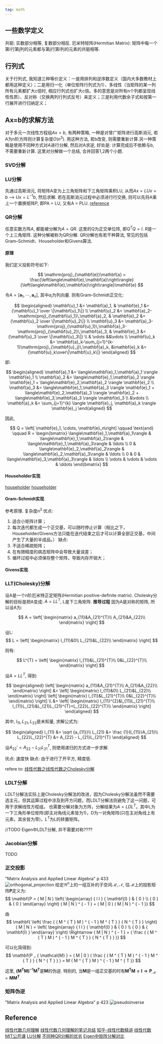 ```yaml
---
tag: math
---
```

## 一些数学定义
共轭: 实数部分相等, 复数部分相反.
厄米特矩阵(Hermitian Matrix): 矩阵中每一个第i行第j列的元素都与第j行第i列的元素的共轭相等.

## 行列式
关于行列式, 我知道三种等价定义：一是用排列和逆序数定义（国内大多数教材上都用这种定义）；二是用归一化（单位矩阵行列式为1）、多线性（当矩阵的某一列所有元素都扩大c倍时, 相应行列式也扩大c倍。多的意思是对所有n个列都呈现线性性质）、反对称（交换两列行列式反号）来定义；三是利用代数余子式和按第一行展开进行归纳定义；

## Ax=b的求解方法
对于多元一次线性方程组$Ax=b$, 有两种策略, 一种是对曾广矩阵进行高斯消元, 若A为n阶方阵则计算复杂度$O(n^3)$. 用这种方法, 若b改变, 则需要重新计算.另一种策略是使用不同种方式对$A$进行分解, 然后对A求逆, 好处是: 计算完成后不依赖与b, 不需要重新计算. 这里对分解做一个总结, 合并回答1,2两个小题.

### SVD分解

### LU分解
先通过高斯消元, 将矩阵A变为上三角矩阵和下三角矩阵乘积LU, 从而$Ax = LUx = b$ --> $Ux = L^{-1}b$, 然后求解. 若在高斯消元过程中必须进行行交换, 则可以先将A乘上一个置换矩阵P, 即PA = LU, 又有A = PLU.
[reference](https://www.cnblogs.com/bigmonkey/p/9555710.html)

### QR分解
任意实数方阵$A$, 都能被分解为$A=QR$. 这里的Q为正交单位阵, 即$Q^TQ=I$. $R$是一个上三角矩阵. 这种分解被称为QR分解. QR分解也有若干种算法, 常见的包括Gram–Schmidt、Householder和Givens算法.

#### 原理
我们定义投影符号如下:

$$
\mathrm{proj}_{\mathbf{e}}\mathbf{a}
= \frac{\left\langle\mathbf{e},\mathbf{a}\right\rangle}{\left\langle\mathbf{e},\mathbf{e}\right\rangle}\mathbf{e}
$$

令$A=[\mathbf{a}_1, \cdots, \mathbf{a}_n]$, 其中$a_i$为列向量. 则有Gram–Schmidt正交化:

$$
\begin{aligned}
 \mathbf{u}_1 &= \mathbf{a}_1,
  & \mathbf{e}_1 &= {\mathbf{u}_1 \over \|\mathbf{u}_1\|} \\
 \mathbf{u}_2 &= \mathbf{a}_2-\mathrm{proj}_{\mathbf{u}_1}\,\mathbf{a}_2,
  & \mathbf{e}_2 &= {\mathbf{u}_2 \over \|\mathbf{u}_2\|} \\
 \mathbf{u}_3 &= \mathbf{a}_3-\mathrm{proj}_{\mathbf{u}_1}\,\mathbf{a}_3-\mathrm{proj}_{\mathbf{u}_2}\,\mathbf{a}_3,
  & \mathbf{e}_3 &= {\mathbf{u}_3 \over \|\mathbf{u}_3\|} \\
 & \vdots &&\vdots \\
 \mathbf{u}_k &= \mathbf{a}_k-\sum_{j=1}^{k-1}\mathrm{proj}_{\mathbf{u}_j}\,\mathbf{a}_k,
  &\mathbf{e}_k &= {\mathbf{u}_k\over\|\mathbf{u}_k\|}
\end{aligned}
$$

即:

$$
\begin{aligned}
 \mathbf{a}_1 &= \langle\mathbf{e}_1,\mathbf{a}_1 \rangle \mathbf{e}_1  \\
 \mathbf{a}_2 &= \langle\mathbf{e}_1,\mathbf{a}_2 \rangle \mathbf{e}_1 + \langle\mathbf{e}_2,\mathbf{a}_2 \rangle \mathbf{e}_2 \\
 \mathbf{a}_3 &= \langle\mathbf{e}_1,\mathbf{a}_3 \rangle \mathbf{e}_1 + \langle\mathbf{e}_2,\mathbf{a}_3 \rangle \mathbf{e}_2 + \langle\mathbf{e}_3,\mathbf{a}_3 \rangle \mathbf{e}_3 \\
 &\vdots \\
 \mathbf{a}_k &= \sum_{j=1}^{k} \langle \mathbf{e}_j, \mathbf{a}_k \rangle \mathbf{e}_j
\end{aligned}
$$

因此,

$$
Q = \left[ \mathbf{e}_1, \cdots, \mathbf{e}_n\right] \qquad \text{and} \qquad R = \begin{bmatrix}
\langle\mathbf{e}_1,\mathbf{a}_1\rangle & \langle\mathbf{e}_1,\mathbf{a}_2\rangle &  \langle\mathbf{e}_1,\mathbf{a}_3\rangle  & \ldots \\
0 & \langle\mathbf{e}_2,\mathbf{a}_2\rangle &  \langle\mathbf{e}_2,\mathbf{a}_3\rangle  & \ldots \\
0 & 0 & \langle\mathbf{e}_3,\mathbf{a}_3\rangle & \ldots \\
\vdots & \vdots & \vdots & \ddots \end{bmatrix}
$$

#### Householder实现
[householder](https://rpubs.com/aaronsc32/qr-decomposition-householder)
[householder](https://blog.csdn.net/hzh_0000/article/details/78655725)

#### Gram-Schmidt实现
参考原理. 复杂度$n^3$
优点:
1. 适合小矩阵计算；
2. 每次迭代都生成一个正交基，可以随时停止计算（相比之下，Householder/Givens方法只能在迭代结束之后才可以计算全部正交基，中间产生了大量的半成品。）
缺点:
1. 不适合稀疏矩阵；
2. 在有限精度的病态矩阵中会导致大量误差；
3. 循环过程中必须保存整个矩阵，导致内存开销大；


#### Givens实现

### LLT(Cholesky)分解
设A是一个n阶厄米特正定矩阵(Hermitian positive-definite matrix).
Cholesky分解的目标是把A变成: $A = LL^T$, L是下三角矩阵.
__推导过程__
因为A是对称的矩阵, 所以设A为:

$$
A =  \left[ \begin{matrix} a_{11}&A_{21}^{T}\\ A_{21}&A_{22}\\ \end{matrix} \right]
$$

设L:
$$
L =  \left[ \begin{matrix} l_{11}&0\\ L_{21}&L_{22}\\ \end{matrix} \right]
$$

则有:

$$
L^{T} =  \left[ \begin{matrix} l_{11}&L_{21}^{T}\\ 0&L_{22}^{T}\\ \end{matrix} \right]
$$

设$A = LL^T$, 得到:

$$
\begin{aligned}
\left[ \begin{matrix} a_{11}&A_{21}^{T}\\ A_{21}&A_{22}\\ \end{matrix} \right] &=  \left[ \begin{matrix} l_{11}&0\\ L_{21}&L_{22}\\ \end{matrix} \right] \left[ \begin{matrix} l_{11}&L_{21}^{T}\\ 0&L_{22}^{T}\\ \end{matrix} \right] \\
 &=  \left[ \begin{matrix} l_{11}^{2}&l_{11}L_{21}^{T}\\ l_{11}L_{21}&L_{21}L_{21}^{T}+L_{22}L_{22}^{T}\\ \end{matrix} \right]
\end{aligned}
$$

其中, $l_{11},L_{21},L_{22}$是未知量, 求解公式为:

$$
\begin{aligned}
l_{11} &= \sqrt {a_{11}}\\
L_{21} &= \frac {1}{l_{11}}A_{21}\\
L_{22}L_{22}^{T} &=  A_{22} - L_{21}L_{21}^{T}
\end{aligned}
$$

设$A_{22}' = A_{22} - L_{21}L_{21}^{T}$, 则使用递归的方式进一步求解.

优点: 速度快
缺点: 由于进行了开平方, 精度低.

refere to: [线性代数之线性代数之Cholesky分解](https://www.qiujiawei.com/linear-algebra-11/)

### LDLT分解
LDLT分解法实际上是Cholesky分解法的改进，因为Cholesky分解法虽然不需要选主元，但其运算过程中涉及到开方问题，而LDLT分解法则避免了这一问题，可用于求解线性方程组。 也需要分解对象为方阵，分解结果为$A=LDL^T$。其中L为一下三角形单位矩阵(即主对角线元素皆为1)，D为一对角矩阵(只在主对角线上有元素，其余皆为零)，$L^T$为L的转置矩阵。

//TODO Eigen中LDLT分解, 并不需要对称????

### Jacobian分解
TODO 

### 正交投影
"Matrix Analysis and Applied Linear Algebra" p 433
![orthogonal_projection](rc/orthogonal_projection.png)
给定$\mathfrak{R}^n$上的一组互补的子空间$\mathcal{M, N}$, 往$\mathcal{M}$上的投影矩阵$\mathbf{P}$定义为:
$$
\mathbf{P = ( M | N ) \left( \begin{array} { l l } { \mathbf{I} } & { 0 } \\ { 0 } & { 0 } \end{array} \right) ( M | N ) ^ { - 1 } = ( M | 0 ) ( M | N ) ^ { - 1 }}
$$

由
$$
\mathbf{
\left( \frac { ( M ^ { T } M ) ^ { - 1 } M ^ { T } } { N ^ { T } } \right) ( M | N ) = \left( \begin{array} { l l } { \mathbf{I} } & { 0 } \\ { 0 } & { \mathbf{I} } \end{array} \right) \Rightarrow ( M | N ) ^ { - 1 } = ( \frac { ( M ^ { T } M ) ^ { - 1 } M ^ { T } } { N ^ { T } } )}
$$

可以化简得到:
$$
\mathbf{P _ { \mathcal{M} } = ( M | 0 ) ( \frac { ( M ^ { T } M ) ^ { - 1 } M ^ { T } } { N ^ { T } } ) = M ( M ^ { T } M ) ^ { - 1 } M ^ { T }}
$$

这里, $\mathbf{( M ^ { T } M ) ^ { - 1 } M ^ { T }}$是$\mathbf{M}$的伪逆. 特别的, 当$\mathbf{M}$是一组正交基的时有$\mathbf{M^TM=I} \Rightarrow \mathbf{P}_\mathcal{M} = \mathbf{MM^T}$.

### 矩阵伪逆
"Matrix Analysis and Applied Linear Algebra" p 423
![pseudoinverse](rc/pseudoinverse.png)

## Reference
[线性代数几何理解](https://www.bilibili.com/video/av6731067/?p=2)
[线性代数几何理解的笔记总结](https://charlesliuyx.github.io/2017/10/06/【直观详解】线性代数的本质/)
[知乎-线性代数精讲](https://www.zhihu.com/lives/840892402460954624)
[线性代数MIT公开课](http://open.163.com/special/opencourse/daishu.html)
[LU分解](https://www.cnblogs.com/bigmonkey/p/9555710.html)
[不同种QR分解的优劣](https://www.zhihu.com/question/23905796)
[Eigen中矩阵分解对比](http://zhaoxuhui.top/blog/2019/08/22/eigen-note-2.html)